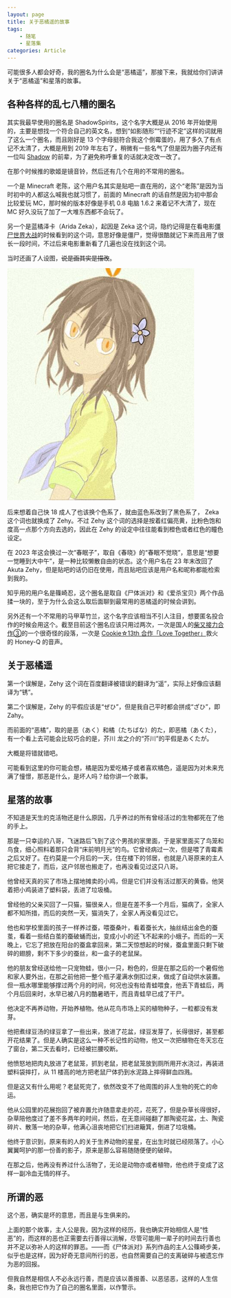 ```yaml
---
layout: page
title: 关于恶橘遥的故事
tags: 
    - 随笔
    - 星落集
categories: Article
---
```


可能很多人都会好奇，我的圈名为什么会是“恶橘遥”，那接下来，我就给你们讲讲关于“恶橘遥”和星落的故事。

## 各种各样的乱七八糟的圈名

其实我最早使用的圈名是 ShadowSpirits，这个名字大概是从 2016 年开始使用的，主要是想找一个符合自己的英文名，想到“如影随形”“行迹不定”这样的词就用了这么一个圈名，而且刚好是 13 个字母挺符合我这个倒霉蛋的，用了多久了有点记不太清了，大概是用到 2019 年左右了，稍微有一些名气了但是因为圈子内还有一位叫 [Shadow](https://space.bilibili.com/4864050) 的前辈，为了避免称呼重复的话就决定改一改了。

在那个时候推的歌姬是镜音铃，然后还有几个在用的不常用的圈名。

一个是 Minecraft 老陈，这个用户名其实是贴吧一直在用的，这个“老陈”是因为当时初中的人都这么喊我也就习惯了，前面的 Minecraft 的话自然是因为初中那会比较爱玩 MC，那时候的版本好像是手机 0.8 电脑 1.6.2 来着记不大清了，现在 MC 好久没玩了加了一大堆东西都不会玩了。

另一个是蓝橘泽卡（Arida Zeka），起因是 Zeka 这个词，隐约记得是在看电影[僵尸世界大战](https://baike.baidu.com/item/僵尸世界大战/68485)的时候看到的这个词，意思好像是僵尸，觉得很酷就记下来而且用了很长一段时间，不过后来电影重新看了几遍也没在找到这个词。

当时还画了人设图，<del>说是画其实是描改</del>。

![人设图](/assests/images/zeka.jpg)

后来想着自己快 18 成人了也该换个色系了，就由蓝色系改到了黑色系了， Zeka 这个词也就换成了 Zehy。不过 Zehy 这个词的选择是按着红偏亮黄，比粉色饱和度高一点那个方向去选的，因此在 Zehy 的设定中往往能看到橙色或者红色的瞳色设定。

在 2023 年这会换过一次“春眠子”，取自《春晓》的“春眠不觉晓”，意思是“想要一觉睡到大中午”，是一种比较懒散自由的状态。这个用户名在 23 年末改回了 Akuta Zehy，但是贴吧的话仍旧在使用，而且贴吧应该是用户名和昵称都能检索到我的。

知乎用的用户名是篠崎忍，这个圈名是取自《尸体派对》和《爱杀宝贝》两个作品揉一块的，至于为什么会这么取后面聊到最常用的恶橘遥的时候会讲到。

另外还有一个不常用的马甲草竹兰，这个名字应该相当不引人注目，想要匿名投合作的时候会用这个。截至目前这个圈名应该只用过两次，一次是国人的[柴又接力合作③](https://www.bilibili.com/video/BV1Kq4y1H7H2)的一个很奇怪的段落，一次是 [Cookie☆13th 合作「Love Together」](https://www.bilibili.com/video/BV19u411E76E)救火的 Honey-Q 的音声。

## 关于恶橘遥

第一个误解是，Zehy 这个词在百度翻译被错误的翻译为“遥”，实际上好像应该翻译为“锈”。

第二个误解是，Zehy 的平假应该是“ぜひ”，但是我自己平时都会拼成“ざひ”，即 Zahy。

而前面的“恶橘”，取的是恶（あく）和橘（たちばな）的た，即恶橘（あくた），有一个看上去可能会比较巧合的是，芥川 龙之介的“芥川”的平假是あくたが。

大概是将错就错吧。

可能看到这里的你可能会想，橘是因为爱吃橘子或者喜欢橘色，遥是因为对未来充满了憧憬，那恶是什么，是坏人吗？给你讲一个故事。

## 星落的故事

不知道是天生的克活物还是什么原因，几乎养过的所有曾经活过的生物都死在了他的手上。

那是一只幸运的八哥，飞迷路后飞到了这个男孩的家里面，于是家里面买了鸟笼和鸟食，细心照料着那只会背“床前明月光”的鸟。它曾经病过一次，但是喂了青霉素之后又好了。在约莫是一个月后的一天，住在楼下的邻居，也就是八哥原来的主人把它接走了，而后，这户邻居也搬走了，也再没看见过这只八哥。

他曾经天真的买了市场上摆地摊卖的小鸡，但是它们并没有活过那天的黄昏。他哭着把小鸡装进了塑料袋，丢进了垃圾桶。

曾经他的父亲买回了一只猫，猫很亲人，但是在差不多一个月后，猫病了，全家人都不知所措，而后的突然一天，猫消失了，全家人再没看见过它。

他也和学校里面的孩子一样养过蚕，喂蚕桑叶，看着蚕长大，抽丝结出金色的蚕茧，看着一些结白茧的蚕破蛹而出，变成小小的还飞不起来的小蛾子。而后的一天晚上，它忘了把放在阳台的蚕盒拿回来，第二天惊想起的时候，蚕盒里面只剩下破碎的翅膀，剩不下多少的蚕丝，和一盒子的老鼠屎。

他的朋友曾经送给他一只宠物蛙，很小一只，粉色的，但是在那之后的一个暑假他和家人要外出，在那之前他把一整个瓶子灌满水倒扣过来，做成了自动供水装置。但一瓶水哪里能够撑过两个月的时间，何况也没有给青蛙喂食，他丢下青蛙后，两个月后回来时，水早已被八月的酷暑晒干，而且青蛙早已成了干尸。

他决定不再养动物，开始养植物。他从花鸟市场上买的植物种子，一粒都没有发芽。

他把煮绿豆汤的绿豆拿了一些出来，放进了花盆，绿豆发芽了，长得很好，甚至都开花结果了。但是人确实是这么一种不长记性的动物，他又一次把植物在冬天忘在了窗台，第二天去看时，已经被拦腰咬断。

他愤怒地把肉丸放进了老鼠笼，抓到老鼠，把老鼠笼放到厕所用开水浇过，再装进塑料袋摔打，从 11 楼高的地方把老鼠尸体扔到水泥路上摔得鲜血四溅。

但是这又有什么用呢？老鼠死完了，依然改变不了他周围的非人生物的死亡的命运。

他从公园里的花展抱回了被弃置允许随意拿走的花，花死了，但是杂草长得很好，杂草陪他度过了差不多两年的时间，然后，在无意间碰翻了那陶瓷花盆，土、陶瓷碎片、散落一地的杂草，他满心沮丧地把它们扫进簸箕，倒进了垃圾桶。

他终于意识到，原来有的人的关于生养动物的星星，在出生时就已经陨落了。小心翼翼呵护的那一份善的影子，原来是那么容易随随便便的破碎。

在那之后，他再没有养过什么活物了，无论是动物亦或者植物，他也终于变成了这样一副冷血无情的样子。

## 所谓的恶

这个恶，确实是坏的意思，而且是与生俱来的。

上面的那个故事，主人公是我，因为这样的经历，我也确实开始相信人是“性恶”的，而这样的恶也正需要去行善得以消解，尽管可能用一辈子的时间去行善也并不足以弥补人的这样的罪恶。——而《尸体派对》系列作品的主人公篠崎步美，似乎也是这样，因为好奇无意间所行的恶，也自然需要自己的支离破碎与被遗忘作为恶的回报。

但我自然是相信人不必永远行善，而是应该以善报善、以恶惩恶，这样的人生信条，我也把它作为了自己的圈名里面，以作警示。